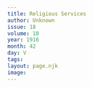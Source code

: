 ```yaml
---
title: Religious Services
author: Unknown
issue: 18
volume: 10
year: 1916
month: 42
day: V
tags:
layout: page.njk
image:
---
```





